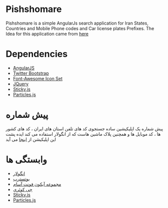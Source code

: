 # Pishshomare

Pishshomare is a simple AngularJs search application for Iran States, Countries and Mobile Phone codes and Car license plates Prefixes.
The Idea for this application came from [here](http://jadi.net/2015/02/%D9%88%D8%B6%D8%B9%DB%8C%D8%AA-%D8%A7%D8%B3%D9%81-%D8%A8%D8%A7%D8%B1-%D8%B3%D8%A7%DB%8C%D8%AA-%D9%87%D8%A7%DB%8C-%D8%AF%D9%88%D9%84%D8%AA%DB%8C-%D9%88-%D8%A8%DB%8C%DA%A9%D8%A7%D8%B1%DB%8C-%D8%A8%D9%87/ "Jadi's Blog Post")

# Dependencies

* [َAngularJS][AngularJS]
* [Twitter Bootstrap][Bootstrap]
* [Font-Awesome Icon Set][FontAwesome]
* [JQuery][Jquery]
* [Sticky.js](http://stickyjs.com)
* [Particles.js](http://vincentgarreau.com/particles.js/)

# پیش شماره

پیش شماره یک اپلیکیشین ساده جستجوی کد های تلفن استان های ایران ، کد های کشور ها ، کد موبایل ها و همچنین پلاک ماشین هاست که از انگولار استفاده می کند
ایده پشت این اپلیکیشن از [اینجا](http://jadi.net/2015/02/%D9%88%D8%B6%D8%B9%DB%8C%D8%AA-%D8%A7%D8%B3%D9%81-%D8%A8%D8%A7%D8%B1-%D8%B3%D8%A7%DB%8C%D8%AA-%D9%87%D8%A7%DB%8C-%D8%AF%D9%88%D9%84%D8%AA%DB%8C-%D9%88-%D8%A8%DB%8C%DA%A9%D8%A7%D8%B1%DB%8C-%D8%A8%D9%87/ "پست وبلاگ جادی")
می آید

# وابستگی ها

* [انگولار][AngularJS]
* [بوتسترپ][Bootstrap]
* [مجموعه آیکون فونت آسام][FontAwesome]
* [جی کوئری][Jquery]
* [Sticky.js](http://stickyjs.com)
* [Particles.js](http://vincentgarreau.com/particles.js/)

[AngularJS]: https://angularjs.org
[Bootstrap]: http://getbootstrap.com
[FontAwesome]: http://FontAwesome.io
[Jquery]: http://jquery.com
